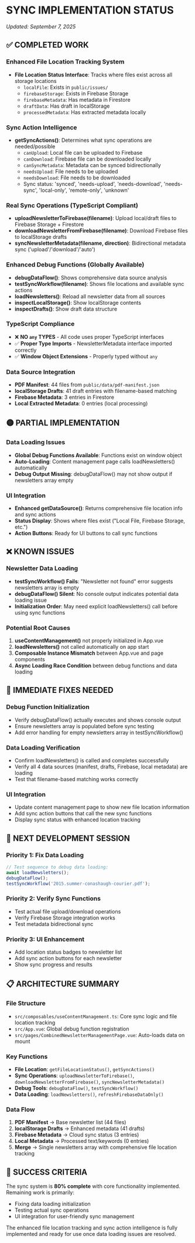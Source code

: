 # SYNC IMPLEMENTATION STATUS

_Updated: September 7, 2025_

## ✅ COMPLETED WORK

### Enhanced File Location Tracking System

- **File Location Status Interface**: Tracks where files exist across all storage locations
  - `localFile`: Exists in `public/issues/`
  - `firebaseStorage`: Exists in Firebase Storage
  - `firebaseMetadata`: Has metadata in Firestore
  - `draftData`: Has draft in localStorage
  - `processedMetadata`: Has extracted metadata locally

### Sync Action Intelligence

- **getSyncActions()**: Determines what sync operations are needed/possible
  - `canUpload`: Local file can be uploaded to Firebase
  - `canDownload`: Firebase file can be downloaded locally
  - `canSyncMetadata`: Metadata can be synced bidirectionally
  - `needsUpload`: File needs to be uploaded
  - `needsDownload`: File needs to be downloaded
  - Sync status: 'synced', 'needs-upload', 'needs-download', 'needs-sync', 'local-only', 'remote-only', 'unknown'

### Real Sync Operations (TypeScript Compliant)

- **uploadNewsletterToFirebase(filename)**: Upload local/draft files to Firebase Storage + Firestore
- **downloadNewsletterFromFirebase(filename)**: Download Firebase files to localStorage drafts
- **syncNewsletterMetadata(filename, direction)**: Bidirectional metadata sync ('upload'/'download'/'auto')

### Enhanced Debug Functions (Globally Available)

- **debugDataFlow()**: Shows comprehensive data source analysis
- **testSyncWorkflow(filename)**: Shows file locations and available sync actions
- **loadNewsletters()**: Reload all newsletter data from all sources
- **inspectLocalStorage()**: Show localStorage contents
- **inspectDrafts()**: Show draft data structure

### TypeScript Compliance

- ❌ **NO `any` TYPES** - All code uses proper TypeScript interfaces
- ✅ **Proper Type Imports** - NewsletterMetadata interface imported correctly
- ✅ **Window Object Extensions** - Properly typed without `any`

### Data Source Integration

- **PDF Manifest**: 44 files from `public/data/pdf-manifest.json`
- **localStorage Drafts**: 41 draft entries with filename-based matching
- **Firebase Metadata**: 3 entries in Firestore
- **Local Extracted Metadata**: 0 entries (local processing)

## 🟡 PARTIAL IMPLEMENTATION

### Data Loading Issues

- **Global Debug Functions Available**: Functions exist on window object
- **Auto-Loading**: Content management page calls loadNewsletters() automatically
- **Debug Output Missing**: debugDataFlow() may not show output if newsletters array empty

### UI Integration

- **Enhanced getDataSource()**: Returns comprehensive file location info and sync actions
- **Status Display**: Shows where files exist ("Local File, Firebase Storage, etc.")
- **Action Buttons**: Ready for UI buttons to call sync functions

## ❌ KNOWN ISSUES

### Newsletter Data Loading

- **testSyncWorkflow() Fails**: "Newsletter not found" error suggests newsletters array is empty
- **debugDataFlow() Silent**: No console output indicates potential data loading issue
- **Initialization Order**: May need explicit loadNewsletters() call before using sync functions

### Potential Root Causes

1. **useContentManagement()** not properly initialized in App.vue
2. **loadNewsletters()** not called automatically on app start
3. **Composable Instance Mismatch** between App.vue and page components
4. **Async Loading Race Condition** between debug functions and data loading

## 🔧 IMMEDIATE FIXES NEEDED

### Debug Function Initialization

- Verify debugDataFlow() actually executes and shows console output
- Ensure newsletters array is populated before sync testing
- Add error handling for empty newsletters array in testSyncWorkflow()

### Data Loading Verification

- Confirm loadNewsletters() is called and completes successfully
- Verify all 4 data sources (manifest, drafts, Firebase, local metadata) are loading
- Test that filename-based matching works correctly

### UI Integration

- Update content management page to show new file location information
- Add sync action buttons that call the new sync functions
- Display sync status with enhanced location tracking

## 🚀 NEXT DEVELOPMENT SESSION

### Priority 1: Fix Data Loading

```javascript
// Test sequence to debug data loading:
await loadNewsletters();
debugDataFlow();
testSyncWorkflow('2015.summer-conashaugh-courier.pdf');
```

### Priority 2: Verify Sync Functions

- Test actual file upload/download operations
- Verify Firebase Storage integration works
- Test metadata bidirectional sync

### Priority 3: UI Enhancement

- Add location status badges to newsletter list
- Add sync action buttons for each newsletter
- Show sync progress and results

## 📋 ARCHITECTURE SUMMARY

### File Structure

- `src/composables/useContentManagement.ts`: Core sync logic and file location tracking
- `src/App.vue`: Global debug function registration
- `src/pages/CombinedNewsletterManagementPage.vue`: Auto-loads data on mount

### Key Functions

- **File Location**: `getFileLocationStatus()`, `getSyncActions()`
- **Sync Operations**: `uploadNewsletterToFirebase()`, `downloadNewsletterFromFirebase()`, `syncNewsletterMetadata()`
- **Debug Tools**: `debugDataFlow()`, `testSyncWorkflow()`
- **Data Loading**: `loadNewsletters()`, `refreshFirebaseDataOnly()`

### Data Flow

1. **PDF Manifest** → Base newsletter list (44 files)
2. **localStorage Drafts** → Enhanced metadata (41 drafts)
3. **Firebase Metadata** → Cloud sync status (3 entries)
4. **Local Metadata** → Processed text/keywords (0 entries)
5. **Merge** → Single newsletters array with comprehensive file location tracking

## 🎯 SUCCESS CRITERIA

The sync system is **80% complete** with core functionality implemented. Remaining work is primarily:

- Fixing data loading initialization
- Testing actual sync operations
- UI integration for user-friendly sync management

The enhanced file location tracking and sync action intelligence is fully implemented and ready for use once data loading issues are resolved.
